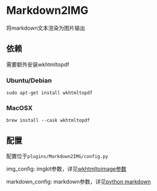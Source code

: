 # Markdown2IMG
将markdown文本渲染为图片输出
## 依赖
需要额外安装wkhtmltopdf

### Ubuntu/Debian
```shell
sudo apt-get install wkhtmltopdf
```
### MacOSX
```shell
brew install --cask wkhtmltopdf
```

## 配置
配置位于`plugins/Markdown2IMG/config.py`

img_config: imgkit参数，详见[wkhtmltoimage参数](https://wkhtmltopdf.org/usage/wkhtmltopdf.txt)

markdown_config: markdown参数，详见[python markdown](https://python-markdown.github.io/reference/)

